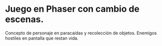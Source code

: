 # Juego en Phaser con cambio de escenas. 
Concepto de personaje en paracaídas y recolección de objetos. Enemigos hostiles en pantalla que restan vida.
